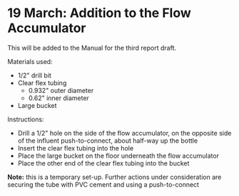 # 19 March: Addition to the Flow Accumulator
This will be added to the Manual for the third report draft.

Materials used:
- 1/2" drill bit
- Clear flex tubing
   - 0.932" outer diameter
   - 0.62" inner diameter
- Large bucket

Instructions:
- Drill a 1/2" hole on the side of the flow accumulator, on the opposite side of the influent push-to-connect, about half-way up the bottle
- Insert the clear flex tubing into the hole
- Place the large bucket on the floor underneath the flow accumulator
- Place the other end of the clear flex tubing into the bucket

**Note:** this is a temporary set-up. Further actions under consideration are securing the tube with PVC cement and using a push-to-connect

